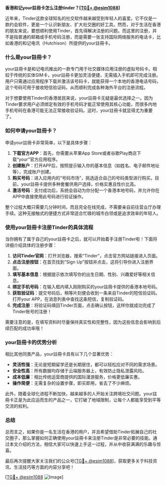 **香港和记your註冊卡怎么注册tinder？[[TG💪+ @esim1088](https://t.me/s/esim1088)]**

近年来，Tinder这款全球知名的社交软件越来越受到年轻人的喜爱。它不仅是一款约会软件，更是一个认识新朋友、扩大社交圈的好工具。然而，对于生活在香港的朋友来说，要想顺利使用Tinder，首先得解决注册的问题。而这里的注册，并不是指普通的邮箱或手机号码注册，而是需要一张支持国际网络服务的电话卡，比如香港的和记电讯（Hutchison）所提供的your註冊卡。

### 什么是your註冊卡？

your註冊卡是和记电讯推出的一款专门用于社交媒体应用注册的虚拟号码卡。相较于传统的实体SIM卡，your註冊卡更加灵活便捷，无需插入手机即可完成注册。用户只需通过应用程序下载并激活该号码卡，就能获得一个本地的香港电话号码，这个号码可用于接收短信验证码，从而顺利完成各种海外平台的注册流程。

对于想要使用Tinder的香港居民来说，your註冊卡无疑是最优选择之一。因为Tinder要求用户必须绑定有效的手机号码才能正常使用其核心功能，而很多内地手机号码在香港可能无法正常接收验证码。这时，your註冊卡就显得尤为重要了。

### 如何申请your註冊卡？

申请your註冊卡非常简单，以下是具体步骤：

1. **下载官方APP**：首先，你需要从苹果App Store或者谷歌Play商店下载“your”官方应用程序。
2. **创建账户**：打开APP后，按照提示输入你的基本信息（如姓名、电子邮件地址等），完成账户创建。
3. **购买号码**：进入应用内的“号码市场”，挑选适合自己的号码类型进行购买。目前，your註冊卡提供多种套餐供用户选择，价格实惠且性价比高。
4. **激活号码**：支付成功后，系统会自动为你分配一个香港本地号码，并允许你在APP中直接使用此号码进行验证操作。

整个过程大概只需要几分钟时间，而且完全在线完成，不需要亲自前往营业厅办理手续。这种无接触式的便捷方式非常适合忙碌的城市白领或是追求效率的年轻人。

### 使用your註冊卡注册Tinder的具体流程

当你拥有了属于自己的your註冊卡之后，就可以开始着手注册Tinder啦！下面将详细介绍具体的注册步骤：

1. **访问Tinder官网**：打开浏览器，搜索“Tinder”，点击官方网站链接进入页面。
2. **点击注册按钮**：在首页找到“Sign Up”按钮并点击，这将引导你进入注册界面。
3. **填写基本信息**：根据提示依次填写你的出生日期、性别、兴趣爱好等相关信息。
4. **绑定手机号码**：在输入框内填入刚刚购买的your註冊卡提供的香港本地号码。
5. **获取验证码**：提交号码后，稍等片刻便会收到一条来自Tinder的短信验证码。打开your APP，在消息列表中查找这条短信，复制验证码。
6. **完成注册**：将验证码填回Tinder页面，点击确认按钮，这样你就成功完成了Tinder账号的注册！

需要注意的是，在填写资料时尽量保持真实性和完整性，因为这些信息会影响到后续匹配的成功率哦！

### your註冊卡的优势分析

相比其他同类产品，your註冊卡具有以下几个显著优势：

- **灵活性强**：无论是短期留学还是长期居住，都可以轻松应对不同的需求场景。
- **安全性高**：所有数据均存储于云端服务器上，有效防止隐私泄露风险。
- **成本低廉**：相比传统运营商提供的国际漫游服务，价格更低廉实惠。
- **操作简便**：无需复杂的设置步骤，即买即用，省去了不少麻烦。

此外，随着全球化进程不断加快，越来越多的人开始关注跨境社交问题。your註冊卡正是为此应运而生的产品之一，它打破了地域限制，让每个人都能享受到平等交流的权利。

### 总结

总而言之，如果你是一名生活在香港的用户，并且希望借助Tinder拓展自己的社交圈子，那么掌握如何正确使用your註冊卡来注册Tinder是非常必要的技能。通过本文介绍的方法，相信大家可以快速上手这一过程，并从中收获满满的乐趣与惊喜。

最后再次提醒大家关注我们的公众号[[TG💪+ @esim1088](https://t.me/s/esim1088)]，获取更多关于科技资讯、生活技巧等方面的内容分享吧！

[[TG💪+ @esim1088](https://t.me/s/esim1088) ![Image](https://i.postimg.cc/4NQfJmqS/Snipaste-2025-05-13-00-14-12.png)]